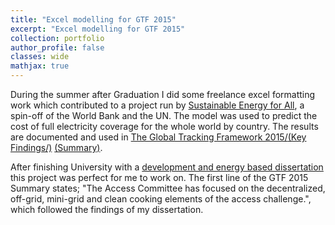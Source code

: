```yaml
---
title: "Excel modelling for GTF 2015"
excerpt: "Excel modelling for GTF 2015"
collection: portfolio
author_profile: false
classes: wide
mathjax: true
---
```


During the summer after Graduation I did some freelance excel formatting work which contributed to a project run by [Sustainable Energy for All](https://www.seforall.org/), a spin-off of the World Bank and the UN. The model was used to predict the cost of full electricity coverage for the whole world by country. The results are documented and used in [The Global Tracking Framework 2015/](https://www.seforall.org/sites/default/files/GTF-2105-Full-Report.pdf)[(Key Findings/)](https://trackingsdg7.esmap.org/data/files/download-documents/gtf-2015-key-findings.pdf) [(Summary)](http://www.worldbank.org/content/dam/Worldbank/document/Energy/se4all/SE4ALL-Energy-Access-Committee-Report-Corrigendum.pdf).  

After finishing University with a [development and energy based dissertation](/portfolio/optimizing-power-grids) this project was perfect for me to work on. The first line of the GTF 2015 Summary states; "The Access Committee has focused on the decentralized, off-grid, mini-grid and clean
cooking elements of the access challenge.", which followed the findings of my dissertation.